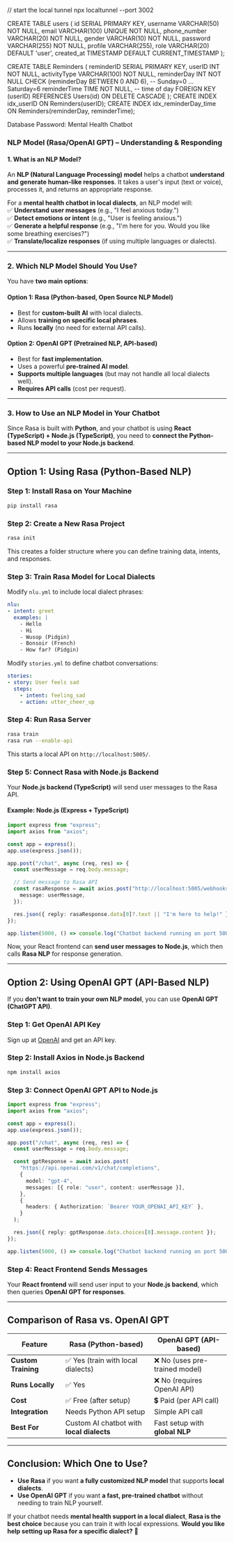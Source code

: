 
// start the local tunnel
npx localtunnel --port 3002


CREATE TABLE users (
  id SERIAL PRIMARY KEY,
  username VARCHAR(50) NOT NULL,
  email VARCHAR(100) UNIQUE NOT NULL,
  phone_number VARCHAR(20) NOT NULL,
  gender VARCHAR(10) NOT NULL,
  password VARCHAR(255) NOT NULL,
  profile VARCHAR(255),
  role VARCHAR(20) DEFAULT 'user',
  created_at TIMESTAMP DEFAULT CURRENT_TIMESTAMP
);

CREATE TABLE Reminders (
    reminderID SERIAL PRIMARY KEY,
    userID INT NOT NULL,
    activityType VARCHAR(100) NOT NULL,
    reminderDay INT NOT NULL CHECK (reminderDay BETWEEN 0 AND 6), -- Sunday=0 ... Saturday=6
    reminderTime TIME NOT NULL, -- time of day
    FOREIGN KEY (userID) REFERENCES Users(id) ON DELETE CASCADE
);
CREATE INDEX idx_userID ON Reminders(userID);
CREATE INDEX idx_reminderDay_time ON Reminders(reminderDay, reminderTime);


Database Password: Mental Health Chatbot

### **NLP Model (Rasa/OpenAI GPT) – Understanding & Responding**  

#### **1. What is an NLP Model?**
An **NLP (Natural Language Processing) model** helps a chatbot **understand and generate human-like responses**. It takes a user's input (text or voice), processes it, and returns an appropriate response.  

For a **mental health chatbot in local dialects**, an NLP model will:  
✅ **Understand user messages** (e.g., "I feel anxious today.")  
✅ **Detect emotions or intent** (e.g., "User is feeling anxious.")  
✅ **Generate a helpful response** (e.g., "I'm here for you. Would you like some breathing exercises?")  
✅ **Translate/localize responses** (if using multiple languages or dialects).  

---

### **2. Which NLP Model Should You Use?**
You have **two main options**:  
#### **Option 1: Rasa (Python-based, Open Source NLP Model)**  
- Best for **custom-built AI** with local dialects.  
- Allows **training on specific local phrases**.  
- Runs **locally** (no need for external API calls).  

#### **Option 2: OpenAI GPT (Pretrained NLP, API-based)**  
- Best for **fast implementation**.  
- Uses a powerful **pre-trained AI model**.  
- **Supports multiple languages** (but may not handle all local dialects well).  
- **Requires API calls** (cost per request).  

---

### **3. How to Use an NLP Model in Your Chatbot**
Since Rasa is built with **Python**, and your chatbot is using **React (TypeScript) + Node.js (TypeScript)**, you need to **connect the Python-based NLP model to your Node.js backend**.

---

## **Option 1: Using Rasa (Python-Based NLP)**
### **Step 1: Install Rasa on Your Machine**
```bash
pip install rasa
```

### **Step 2: Create a New Rasa Project**
```bash
rasa init
```

This creates a folder structure where you can define training data, intents, and responses.

### **Step 3: Train Rasa Model for Local Dialects**
Modify `nlu.yml` to include local dialect phrases:

```yaml
nlu:
- intent: greet
  examples: |
    - Hello
    - Hi
    - Wusop (Pidgin)
    - Bonsoir (French)
    - How far? (Pidgin)
```

Modify `stories.yml` to define chatbot conversations:

```yaml
stories:
- story: User feels sad
  steps:
    - intent: feeling_sad
    - action: utter_cheer_up
```

### **Step 4: Run Rasa Server**
```bash
rasa train
rasa run --enable-api
```
This starts a local API on `http://localhost:5005/`.

### **Step 5: Connect Rasa with Node.js Backend**
Your **Node.js backend (TypeScript)** will send user messages to the Rasa API.

#### **Example: Node.js (Express + TypeScript)**
```ts
import express from "express";
import axios from "axios";

const app = express();
app.use(express.json());

app.post("/chat", async (req, res) => {
  const userMessage = req.body.message;

  // Send message to Rasa API
  const rasaResponse = await axios.post("http://localhost:5005/webhooks/rest/webhook", {
    message: userMessage,
  });

  res.json({ reply: rasaResponse.data[0]?.text || "I'm here to help!" });
});

app.listen(5000, () => console.log("Chatbot backend running on port 5000"));
```
Now, your React frontend can **send user messages to Node.js**, which then calls **Rasa NLP** for response generation.

---

## **Option 2: Using OpenAI GPT (API-Based NLP)**
If you **don't want to train your own NLP model**, you can use **OpenAI GPT (ChatGPT API)**.

### **Step 1: Get OpenAI API Key**
Sign up at [OpenAI](https://openai.com/) and get an API key.

### **Step 2: Install Axios in Node.js Backend**
```bash
npm install axios
```

### **Step 3: Connect OpenAI GPT API to Node.js**
```ts
import express from "express";
import axios from "axios";

const app = express();
app.use(express.json());

app.post("/chat", async (req, res) => {
  const userMessage = req.body.message;

  const gptResponse = await axios.post(
    "https://api.openai.com/v1/chat/completions",
    {
      model: "gpt-4",
      messages: [{ role: "user", content: userMessage }],
    },
    {
      headers: { Authorization: `Bearer YOUR_OPENAI_API_KEY` },
    }
  );

  res.json({ reply: gptResponse.data.choices[0].message.content });
});

app.listen(5000, () => console.log("Chatbot backend running on port 5000"));
```

### **Step 4: React Frontend Sends Messages**
Your **React frontend** will send user input to your **Node.js backend**, which then queries **OpenAI GPT for responses**.

---

## **Comparison of Rasa vs. OpenAI GPT**
| Feature         | **Rasa (Python-based)** | **OpenAI GPT (API-based)** |
|---------------|----------------|----------------|
| **Custom Training** | ✅ Yes (train with local dialects) | ❌ No (uses pre-trained model) |
| **Runs Locally** | ✅ Yes | ❌ No (requires OpenAI API) |
| **Cost** | ✅ Free (after setup) | 💲 Paid (per API call) |
| **Integration** | Needs Python API setup | Simple API call |
| **Best For** | Custom AI chatbot with **local dialects** | Fast setup with **global NLP** |

---

## **Conclusion: Which One to Use?**
- **Use Rasa** if you want **a fully customized NLP model** that supports **local dialects**.  
- **Use OpenAI GPT** if you want **a fast, pre-trained chatbot** without needing to train NLP yourself.  

If your chatbot needs **mental health support in a local dialect**, **Rasa is the best choice** because you can train it with local expressions. **Would you like help setting up Rasa for a specific dialect?** 🚀